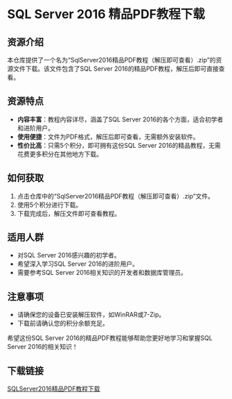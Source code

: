 # SQL Server 2016 精品PDF教程下载

## 资源介绍

本仓库提供了一个名为“SqlServer2016精品PDF教程（解压即可查看）.zip”的资源文件下载。该文件包含了SQL Server 2016的精品PDF教程，解压后即可直接查看。

## 资源特点

- **内容丰富**：教程内容详尽，涵盖了SQL Server 2016的各个方面，适合初学者和进阶用户。
- **使用便捷**：文件为PDF格式，解压后即可查看，无需额外安装软件。
- **性价比高**：只需5个积分，即可拥有这份SQL Server 2016的精品教程，无需花费更多积分在其他地方下载。

## 如何获取

1. 点击仓库中的“SqlServer2016精品PDF教程（解压即可查看）.zip”文件。
2. 使用5个积分进行下载。
3. 下载完成后，解压文件即可查看教程。

## 适用人群

- 对SQL Server 2016感兴趣的初学者。
- 希望深入学习SQL Server 2016的进阶用户。
- 需要参考SQL Server 2016相关知识的开发者和数据库管理员。

## 注意事项

- 请确保您的设备已安装解压软件，如WinRAR或7-Zip。
- 下载前请确认您的积分余额充足。

希望这份SQL Server 2016的精品PDF教程能够帮助您更好地学习和掌握SQL Server 2016的相关知识！

## 下载链接

[SQLServer2016精品PDF教程下载](https://pan.quark.cn/s/c1d77bf1f6ab)